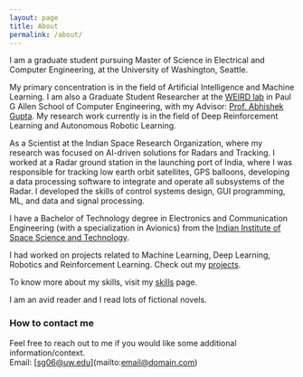 ```yaml
---
layout: page
title: About
permalink: /about/
---
```


I am a graduate student pursuing Master of Science in Electrical and Computer Engineering, at the University of Washington, Seattle.

My primary concentration is in the field of Artificial Intelligence and Machine Learning. I am also a Graduate Student Researcher at the [WEIRD lab](https://weirdlab.cs.washington.edu/) in Paul G Allen School of Computer Engineering, with my Advisor: [Prof. Abhishek Gupta](https://homes.cs.washington.edu/~abhgupta/). My research work currently is in the field of Deep Reinforcement Learning and Autonomous Robotic Learning.

As a Scientist at the Indian Space Research Organization, where my research was focused on AI-driven solutions for Radars and Tracking. I worked at a Radar ground station in the launching port of India, where I was responsible for tracking low earth orbit satellites, GPS balloons, developing a data processing software to integrate and operate all subsystems of the Radar. I developed the skills of control systems design, GUI programming, ML, and data and signal processing. 

I have a Bachelor of Technology degree in Electronics and Communication Engineering (with a specialization in Avionics) from the [Indian Institute of Space Science and Technology](https://www.iist.ac.in/). 

I had worked on projects related to Machine Learning, Deep Learning, Robotics and Reinforcement Learning. Check out my [projects](https://sirigadipudi.github.io/projects/).  

To know more about my skills, visit my [skills](https://sirigadipudi.github.io/skills/) page.

I am an avid reader and I read lots of fictional novels.

### How to contact me
Feel free to reach out to me if you would like some additional information/context.  
Email: [sg06@uw.edu](mailto:email@domain.com\)  

